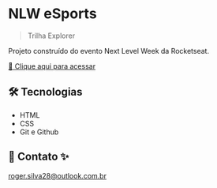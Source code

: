 # NLW eSports

> Trilha Explorer

Projeto construído do evento Next Level Week da Rocketseat.

[🔗 Clique aqui para acessar](https://github.com/Rogerkazuya)


## 🛠 Tecnologias

- HTML
- CSS
- Git e Github

## 💛 Contato ✨ 

roger.silva28@outlook.com.br
